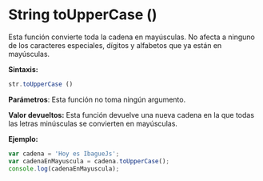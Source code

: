 # String toUpperCase ()

Esta función convierte toda la cadena en mayúsculas. No afecta a ninguno de los caracteres especiales, dígitos y alfabetos que ya están en mayúsculas.

**Sintaxis:** 

```js
str.toUpperCase ()
```

**Parámetros**: Esta función no toma ningún argumento.

**Valor devueltos:** Esta función devuelve una nueva cadena en la que todas las letras minúsculas se convierten en mayúsculas.

**Ejemplo:**

```js
var cadena = 'Hoy es IbagueJs'; 
var cadenaEnMayuscula = cadena.toUpperCase();
console.log(cadenaEnMayuscula); 
```